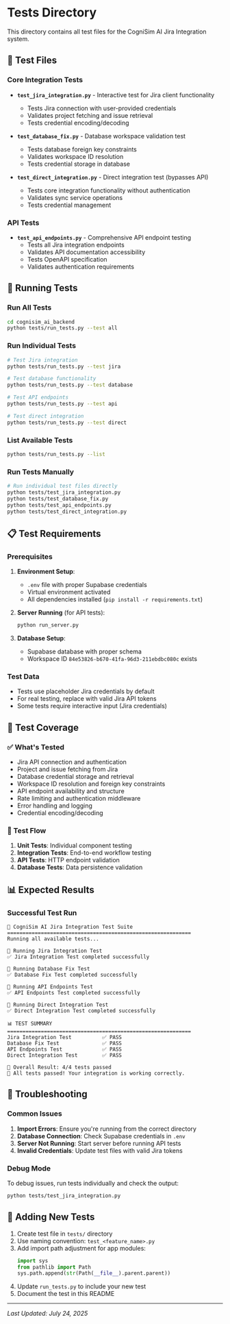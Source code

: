 # Tests Directory

This directory contains all test files for the CogniSim AI Jira Integration system.

## 📁 Test Files

### Core Integration Tests
- **`test_jira_integration.py`** - Interactive test for Jira client functionality
  - Tests Jira connection with user-provided credentials
  - Validates project fetching and issue retrieval
  - Tests credential encoding/decoding

- **`test_database_fix.py`** - Database workspace validation test
  - Tests database foreign key constraints
  - Validates workspace ID resolution
  - Tests credential storage in database

- **`test_direct_integration.py`** - Direct integration test (bypasses API)
  - Tests core integration functionality without authentication
  - Validates sync service operations
  - Tests credential management

### API Tests
- **`test_api_endpoints.py`** - Comprehensive API endpoint testing
  - Tests all Jira integration endpoints
  - Validates API documentation accessibility
  - Tests OpenAPI specification
  - Validates authentication requirements

## 🚀 Running Tests

### Run All Tests
```bash
cd cognisim_ai_backend
python tests/run_tests.py --test all
```

### Run Individual Tests
```bash
# Test Jira integration
python tests/run_tests.py --test jira

# Test database functionality
python tests/run_tests.py --test database

# Test API endpoints
python tests/run_tests.py --test api

# Test direct integration
python tests/run_tests.py --test direct
```

### List Available Tests
```bash
python tests/run_tests.py --list
```

### Run Tests Manually
```bash
# Run individual test files directly
python tests/test_jira_integration.py
python tests/test_database_fix.py
python tests/test_api_endpoints.py
python tests/test_direct_integration.py
```

## 📋 Test Requirements

### Prerequisites
1. **Environment Setup**:
   - `.env` file with proper Supabase credentials
   - Virtual environment activated
   - All dependencies installed (`pip install -r requirements.txt`)

2. **Server Running** (for API tests):
   ```bash
   python run_server.py
   ```

3. **Database Setup**:
   - Supabase database with proper schema
   - Workspace ID `84e53826-b670-41fa-96d3-211ebdbc080c` exists

### Test Data
- Tests use placeholder Jira credentials by default
- For real testing, replace with valid Jira API tokens
- Some tests require interactive input (Jira credentials)

## 🎯 Test Coverage

### ✅ What's Tested
- Jira API connection and authentication
- Project and issue fetching from Jira
- Database credential storage and retrieval
- Workspace ID resolution and foreign key constraints
- API endpoint availability and structure
- Rate limiting and authentication middleware
- Error handling and logging
- Credential encoding/decoding

### 🔄 Test Flow
1. **Unit Tests**: Individual component testing
2. **Integration Tests**: End-to-end workflow testing
3. **API Tests**: HTTP endpoint validation
4. **Database Tests**: Data persistence validation

## 📊 Expected Results

### Successful Test Run
```
🚀 CogniSim AI Jira Integration Test Suite
============================================================
Running all available tests...

🧪 Running Jira Integration Test
✅ Jira Integration Test completed successfully

🧪 Running Database Fix Test  
✅ Database Fix Test completed successfully

🧪 Running API Endpoints Test
✅ API Endpoints Test completed successfully

🧪 Running Direct Integration Test
✅ Direct Integration Test completed successfully

📊 TEST SUMMARY
============================================================
Jira Integration Test          ✅ PASS
Database Fix Test              ✅ PASS
API Endpoints Test             ✅ PASS
Direct Integration Test        ✅ PASS

🎯 Overall Result: 4/4 tests passed
🎉 All tests passed! Your integration is working correctly.
```

## 🐛 Troubleshooting

### Common Issues
1. **Import Errors**: Ensure you're running from the correct directory
2. **Database Connection**: Check Supabase credentials in `.env`
3. **Server Not Running**: Start server before running API tests
4. **Invalid Credentials**: Update test files with valid Jira tokens

### Debug Mode
To debug issues, run tests individually and check the output:
```bash
python tests/test_jira_integration.py
```

## 📝 Adding New Tests

1. Create test file in `tests/` directory
2. Use naming convention: `test_<feature_name>.py`
3. Add import path adjustment for app modules:
   ```python
   import sys
   from pathlib import Path
   sys.path.append(str(Path(__file__).parent.parent))
   ```
4. Update `run_tests.py` to include your new test
5. Document the test in this README

---

*Last Updated: July 24, 2025*
